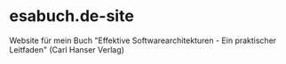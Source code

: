 # esabuch.de-site
Website für mein Buch "Effektive Softwarearchitekturen - Ein praktischer Leitfaden" (Carl Hanser Verlag)
